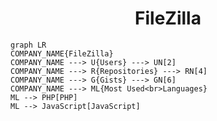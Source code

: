 <h1 align="center">FileZilla</h1>

```mermaid
graph LR
COMPANY_NAME{FileZilla}
COMPANY_NAME ---> U{Users} ---> UN[2]
COMPANY_NAME ---> R{Repositories} ---> RN[4]
COMPANY_NAME ---> G{Gists} ---> GN[6]
COMPANY_NAME ---> ML{Most Used<br>Languages}
ML --> PHP[PHP]
ML --> JavaScript[JavaScript]
```
